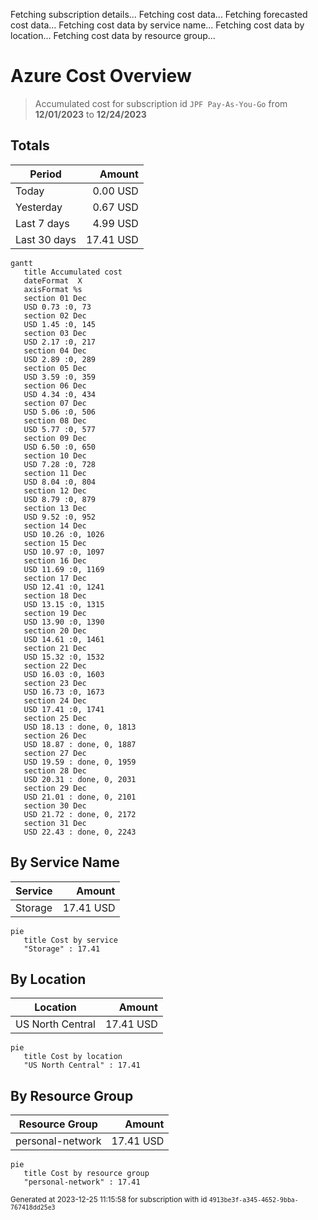 Fetching subscription details...
Fetching cost data...
Fetching forecasted cost data...
Fetching cost data by service name...
Fetching cost data by location...
Fetching cost data by resource group...
# Azure Cost Overview

> Accumulated cost for subscription id `JPF Pay-As-You-Go` from **12/01/2023** to **12/24/2023**

## Totals

|Period|Amount|
|---|---:|
|Today|0.00 USD|
|Yesterday|0.67 USD|
|Last 7 days|4.99 USD|
|Last 30 days|17.41 USD|

```mermaid
gantt
   title Accumulated cost
   dateFormat  X
   axisFormat %s
   section 01 Dec
   USD 0.73 :0, 73
   section 02 Dec
   USD 1.45 :0, 145
   section 03 Dec
   USD 2.17 :0, 217
   section 04 Dec
   USD 2.89 :0, 289
   section 05 Dec
   USD 3.59 :0, 359
   section 06 Dec
   USD 4.34 :0, 434
   section 07 Dec
   USD 5.06 :0, 506
   section 08 Dec
   USD 5.77 :0, 577
   section 09 Dec
   USD 6.50 :0, 650
   section 10 Dec
   USD 7.28 :0, 728
   section 11 Dec
   USD 8.04 :0, 804
   section 12 Dec
   USD 8.79 :0, 879
   section 13 Dec
   USD 9.52 :0, 952
   section 14 Dec
   USD 10.26 :0, 1026
   section 15 Dec
   USD 10.97 :0, 1097
   section 16 Dec
   USD 11.69 :0, 1169
   section 17 Dec
   USD 12.41 :0, 1241
   section 18 Dec
   USD 13.15 :0, 1315
   section 19 Dec
   USD 13.90 :0, 1390
   section 20 Dec
   USD 14.61 :0, 1461
   section 21 Dec
   USD 15.32 :0, 1532
   section 22 Dec
   USD 16.03 :0, 1603
   section 23 Dec
   USD 16.73 :0, 1673
   section 24 Dec
   USD 17.41 :0, 1741
   section 25 Dec
   USD 18.13 : done, 0, 1813
   section 26 Dec
   USD 18.87 : done, 0, 1887
   section 27 Dec
   USD 19.59 : done, 0, 1959
   section 28 Dec
   USD 20.31 : done, 0, 2031
   section 29 Dec
   USD 21.01 : done, 0, 2101
   section 30 Dec
   USD 21.72 : done, 0, 2172
   section 31 Dec
   USD 22.43 : done, 0, 2243
```

## By Service Name

|Service|Amount|
|---|---:|
|Storage|17.41 USD|

```mermaid
pie
   title Cost by service
   "Storage" : 17.41
```

## By Location

|Location|Amount|
|---|---:|
|US North Central|17.41 USD|

```mermaid
pie
   title Cost by location
   "US North Central" : 17.41
```

## By Resource Group

|Resource Group|Amount|
|---|---:|
|personal-network|17.41 USD|

```mermaid
pie
   title Cost by resource group
   "personal-network" : 17.41
```

<sup>Generated at 2023-12-25 11:15:58 for subscription with id `4913be3f-a345-4652-9bba-767418dd25e3`</sup>
